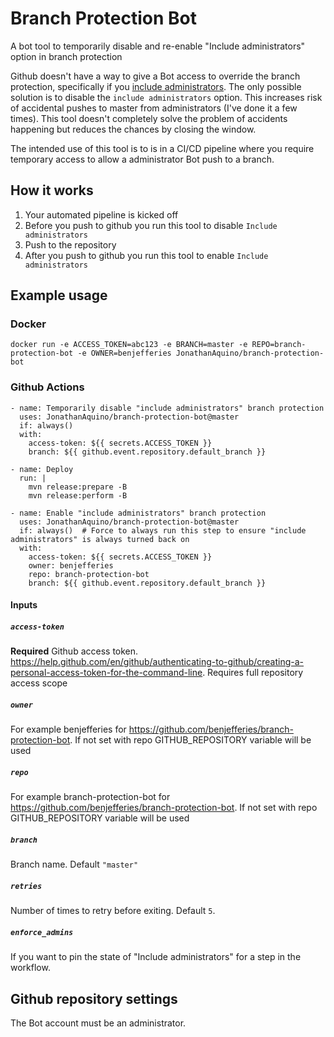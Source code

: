 # Branch Protection Bot
A bot tool to temporarily disable and re-enable "Include administrators" option in branch protection

Github doesn't have a way to give a Bot access to override the branch protection, specifically if you [include administrators](https://github.com/isaacs/github/issues/1390).
The only possible solution is to disable the `include administrators` option. This increases risk of accidental pushes to master from administrators (I've done it a few times).
This tool doesn't completely solve the problem of accidents happening but reduces the chances by closing the window.

The intended use of this tool is to is in a CI/CD pipeline where you require temporary access to allow a administrator Bot push to a branch.

## How it works
1. Your automated pipeline is kicked off
1. Before you push to github you run this tool to disable `Include administrators`
1. Push to the repository
1. After you push to github you run this tool to enable `Include administrators`

## Example usage
### Docker
```
docker run -e ACCESS_TOKEN=abc123 -e BRANCH=master -e REPO=branch-protection-bot -e OWNER=benjefferies JonathanAquino/branch-protection-bot
```

### Github Actions

```
- name: Temporarily disable "include administrators" branch protection
  uses: JonathanAquino/branch-protection-bot@master
  if: always()
  with:
    access-token: ${{ secrets.ACCESS_TOKEN }}
    branch: ${{ github.event.repository.default_branch }}

- name: Deploy
  run: |
    mvn release:prepare -B
    mvn release:perform -B

- name: Enable "include administrators" branch protection
  uses: JonathanAquino/branch-protection-bot@master
  if: always()  # Force to always run this step to ensure "include administrators" is always turned back on
  with:
    access-token: ${{ secrets.ACCESS_TOKEN }}
    owner: benjefferies
    repo: branch-protection-bot
    branch: ${{ github.event.repository.default_branch }}
```

#### Inputs

##### `access-token`

**Required** Github access token. https://help.github.com/en/github/authenticating-to-github/creating-a-personal-access-token-for-the-command-line. Requires full repository access scope

##### `owner`

For example benjefferies for https://github.com/benjefferies/branch-protection-bot. If not set with repo GITHUB_REPOSITORY variable will be used

##### `repo`

For example branch-protection-bot for https://github.com/benjefferies/branch-protection-bot. If not set with repo GITHUB_REPOSITORY variable will be used

##### `branch`

Branch name. Default `"master"`

##### `retries`

Number of times to retry before exiting. Default `5`.

##### `enforce_admins`

If you want to pin the state of "Include administrators" for a step in the workflow.

## Github repository settings
The Bot account must be an administrator.
